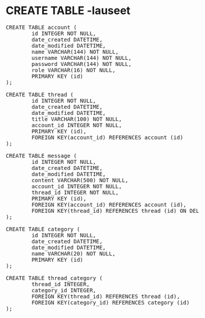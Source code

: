 # CREATE TABLE -lauseet

<pre>
CREATE TABLE account (
        id INTEGER NOT NULL,
        date_created DATETIME,
        date_modified DATETIME,
        name VARCHAR(144) NOT NULL,
        username VARCHAR(144) NOT NULL,
        password VARCHAR(144) NOT NULL,
        role VARCHAR(16) NOT NULL,
        PRIMARY KEY (id)
);

CREATE TABLE thread (
        id INTEGER NOT NULL,
        date_created DATETIME,
        date_modified DATETIME,
        title VARCHAR(100) NOT NULL,
        account_id INTEGER NOT NULL,
        PRIMARY KEY (id),
        FOREIGN KEY(account_id) REFERENCES account (id)
);

CREATE TABLE message (
        id INTEGER NOT NULL,
        date_created DATETIME,
        date_modified DATETIME,
        content VARCHAR(500) NOT NULL,
        account_id INTEGER NOT NULL,
        thread_id INTEGER NOT NULL,
        PRIMARY KEY (id),
        FOREIGN KEY(account_id) REFERENCES account (id),
        FOREIGN KEY(thread_id) REFERENCES thread (id) ON DELETE CASCADE
);

CREATE TABLE category (
        id INTEGER NOT NULL,
        date_created DATETIME,
        date_modified DATETIME,
        name VARCHAR(20) NOT NULL,
        PRIMARY KEY (id)
);

CREATE TABLE thread_category (
        thread_id INTEGER,
        category_id INTEGER,
        FOREIGN KEY(thread_id) REFERENCES thread (id),
        FOREIGN KEY(category_id) REFERENCES category (id)
);
<pre>